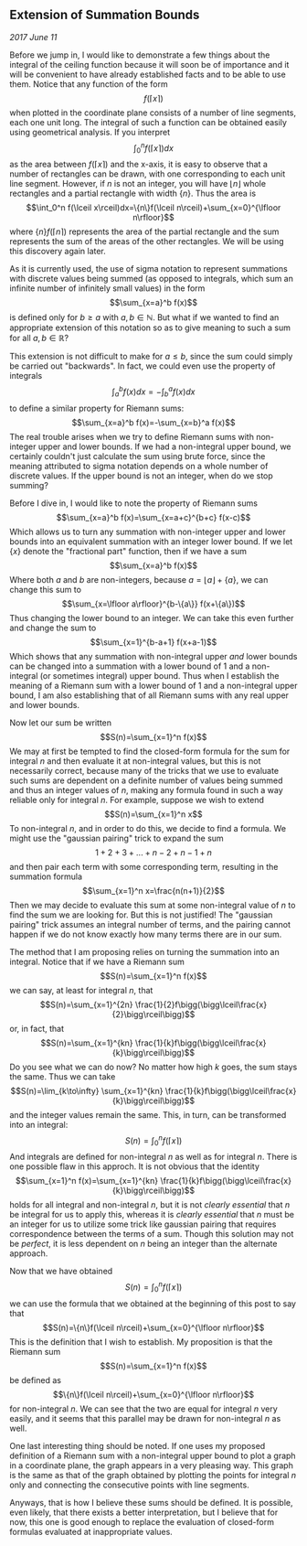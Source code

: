 
## Extension of Summation Bounds

*2017 June 11*

Before we jump in, I would like to demonstrate a few things about the integral of the ceiling function because it will soon be of importance and it will be convenient to have already established facts and to be able to use them. Notice that any function of the form
$$f(\lceil x\rceil)$$
when plotted in the coordinate plane consists of a number of line segments, each one unit long. The integral of such a function can be obtained easily using geometrical analysis. If you interpret
$$\int_0^n f(\lceil x\rceil)dx$$
as the area between $f(\lceil x\rceil)$ and the x-axis, it is easy to observe that a number of rectangles can be drawn, with one corresponding to each unit line segment. However, if $n$ is not an integer, you will have $\lfloor n\rfloor$ whole rectangles and a partial rectangle with width $\{n\}$. Thus the area is
$$\int_0^n f(\lceil x\rceil)dx=\{n\}f(\lceil n\rceil)+\sum_{x=0}^{\lfloor n\rfloor}$$
where $\{n\}f(\lceil n\rceil)$ represents the area of the partial rectangle and the sum represents the sum of the areas of the other rectangles. We will be using this discovery again later.

As it is currently used, the use of sigma notation to represent summations with discrete values being summed (as opposed to integrals, which sum an infinite number of infinitely small values) in the form
$$\sum_{x=a}^b f(x)$$
is defined only for $b \ge a$ with $a,b \in \mathbb N$.
But what if we wanted to find an appropriate extension of this notation so as to give meaning to such a sum for all $a,b \in \mathbb R$?

This extension is not difficult to make for $a \le b$, since the sum could simply be carried out "backwards". In fact, we could even use the property of integrals
$$\int_a^b f(x)dx=-\int_b^a f(x)dx$$
to define a similar property for Riemann sums:
$$\sum_{x=a}^b f(x)=-\sum_{x=b}^a f(x)$$
The real trouble arises when we try to define Riemann sums with non-integer upper and lower bounds. If we had a non-integral upper bound, we certainly couldn't just calculate the sum using brute force, since the meaning attributed to sigma notation depends on a whole number of discrete values. If the upper bound is not an integer, when do we stop summing?

Before I dive in, I would like to note the property of Riemann sums
$$\sum_{x=a}^b f(x)=\sum_{x=a+c}^{b+c} f(x-c)$$
Which allows us to turn any summation with non-integer upper and lower bounds into an equivalent summation with an integer lower bound. If we let $\{x\}$ denote the "fractional part" function, then if we have a sum
$$\sum_{x=a}^b f(x)$$
Where both $a$ and $b$ are non-integers, because $a=\lfloor a\rfloor +\{a\}$, we can change this sum to
$$\sum_{x=\lfloor a\rfloor}^{b-\{a\}} f(x+\{a\})$$
Thus changing the lower bound to an integer. We can take this even further and change the sum to
$$\sum_{x=1}^{b-a+1} f(x+a-1)$$
Which shows that any summation with non-integral upper *and* lower bounds can be changed into a summation with a lower bound of $1$ and a non-integral (or sometimes integral) upper bound. Thus when I establish the meaning of a Riemann sum with a lower bound of $1$ and a non-integral upper bound, I am also establishing that of all Riemann sums with any real upper and lower bounds.

Now let our sum be written
$$S(n)=\sum_{x=1}^n f(x)$$
We may at first be tempted to find the closed-form formula for the sum for integral $n$ and then evaluate it at non-integral values, but this is not necessarily correct, because many of the tricks that we use to evaluate such sums are dependent on a definite number of values being summed and thus an integer values of $n$, making any formula found in such a way reliable only for integral $n$. For example, suppose we wish to extend
$$S(n)=\sum_{x=1}^n x$$
To non-integral $n$, and in order to do this, we decide to find a formula. We might use the "gaussian pairing" trick to expand the sum
$$1+2+3+...+n-2+n-1+n$$
and then pair each term with some corresponding term, resulting in the summation formula
$$\sum_{x=1}^n x=\frac{n(n+1)}{2}$$
Then we may decide to evaluate this sum at some non-integral value of $n$ to find the sum we are looking for. But this is not justified! The "gaussian pairing" trick assumes an integral number of terms, and the pairing cannot happen if we do not know exactly how many terms there are in our sum.

The method that I am proposing relies on turning the summation into an integral. Notice that if we have a Riemann sum
$$S(n)=\sum_{x=1}^n f(x)$$
we can say, at least for integral $n$, that
$$S(n)=\sum_{x=1}^{2n} \frac{1}{2}f\bigg(\bigg\lceil\frac{x}{2}\bigg\rceil\bigg)$$
or, in fact, that
$$S(n)=\sum_{x=1}^{kn} \frac{1}{k}f\bigg(\bigg\lceil\frac{x}{k}\bigg\rceil\bigg)$$
Do you see what we can do now? No matter how high $k$ goes, the sum stays the same. Thus we can take
$$S(n)=\lim_{k\to\infty} \sum_{x=1}^{kn} \frac{1}{k}f\bigg(\bigg\lceil\frac{x}{k}\bigg\rceil\bigg)$$
and the integer values remain the same. This, in turn, can be transformed into an integral:
$$S(n)=\int_{0}^{n} f(\lceil x\rceil)$$
And integrals are defined for non-integral $n$ as well as for integral $n$.
There is one possible flaw in this approch. It is not obvious that the identity
$$\sum_{x=1}^n f(x)=\sum_{x=1}^{kn} \frac{1}{k}f\bigg(\bigg\lceil\frac{x}{k}\bigg\rceil\bigg)$$
holds for all integral and non-integral $n$, but it is not *clearly essential* that $n$ be integral for us to apply this, whereas it is *clearly essential* that $n$ must be an integer for us to utilize some trick like gaussian pairing that requires correspondence between the terms of a sum. Though this solution may not be *perfect*, it is less dependent on $n$ being an integer than the alternate approach.

Now that we have obtained
$$S(n)=\int_{0}^{n} f(\lceil x\rceil)$$
we can use the formula that we obtained at the beginning of this post to say that
$$S(n)=\{n\}f(\lceil n\rceil)+\sum_{x=0}^{\lfloor n\rfloor}$$
This is the definition that I wish to establish. My proposition is that the Riemann sum
$$S(n)=\sum_{x=1}^n f(x)$$
be defined as
$$\{n\}f(\lceil n\rceil)+\sum_{x=0}^{\lfloor n\rfloor}$$
for non-integral $n$. We can see that the two are equal for integral $n$ very easily, and it seems that this parallel may be drawn for non-integral $n$ as well.

One last interesting thing should be noted. If one uses my proposed definition of a Riemann sum with a non-integral upper bound to plot a graph in a coordinate plane, the graph appears in a very pleasing way. This graph is the same as that of the graph obtained by plotting the points for integral $n$ only and connecting the consecutive points with line segments.

Anyways, that is how I believe these sums should be defined. It is possible, even likely, that there exists a better interpretation, but I believe that for now, this one is good enough to replace the evaluation of closed-form formulas evaluated at inappropriate values.


